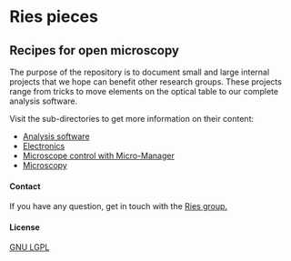 # Ries pieces

## Recipes for open microscopy

The purpose of the repository is to document small and large internal projects that we hope can benefit other research groups. These projects range from tricks to move elements on the optical table to our complete analysis software.

Visit the sub-directories to get more information on their content:

- [Analysis software](Analysis_software)
- [Electronics](Electronics)
- [Microscope control with Micro-Manager](Microscope_control)
- [Microscopy](Microscopy)

  


#### Contact

If you have any question, get in touch with the [Ries group.](https://rieslab.de/#contact)

#### License 

[GNU LGPL](license.txt)
